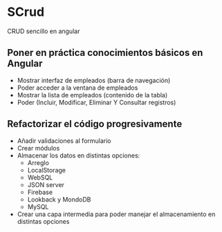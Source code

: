 # SCrud

CRUD sencillo en angular

## Poner en práctica conocimientos básicos en Angular

- Mostrar interfaz de empleados (barra de navegación)
- Poder acceder a la ventana de empleados
- Mostrar la lista de empleados (contenido de la tabla)
- Poder (Incluir, Modificar, Eliminar Y Consultar registros)

## Refactorizar el código progresivamente

- Añadir validaciones al formulario
- Crear módulos
- Almacenar los datos en distintas opciones:
    - Arreglo
    - LocalStorage
    - WebSQL
    - JSON server
    - Firebase
    - Lookback y MondoDB
    - MySQL
- Crear una capa intermedia para poder manejar el almacenamiento en distintas opciones

